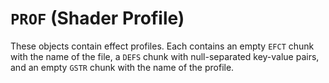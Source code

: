 # `PROF` (Shader Profile)

These objects contain effect profiles. Each contains an empty `EFCT` chunk with the name of the file, a `DEFS` chunk with null-separated key-value pairs, and an empty `GSTR` chunk with the name of the profile.
